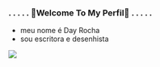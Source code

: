 ### . . . . . 🧡Welcome To My Perfil🧡 . . . . .

* meu nome é Day Rocha
* sou escritora e desenhista 

![](https://media1.tenor.com/m/1IBjWZ5i8xMAAAAd/fnaf-five-nights-at-freddy%27s.gif)
